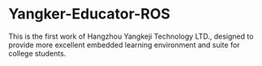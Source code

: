 # Yangker-Educator-ROS
This is the first work of Hangzhou Yangkeji Technology LTD., designed to provide more excellent embedded learning environment and suite for college students.
